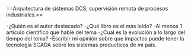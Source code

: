 
==Arquitectura de sistemas DCS, supervisión
remota de procesos industriales.==

-¿Quién es el autor destacado?
-¿Qué libro es el más leído?
-Al menos 1 artículo científico que hable del tema
-¿Cual es la evolución a lo largo del tiempo del tema?
-Escribir mi opinión sobre que impactos puede tener la tecnología SCADA sobre los sistemas productivos de mi pais.